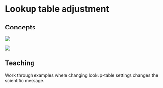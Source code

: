 # Lookup table adjustment

## Concepts

<img src='https://g.gravizo.com/svg?
 digraph G {
    lookup_table_settings -> image_appearance [label="  change"];
    image_appearance -> scientific_message [label="  changes"];
  }
'/>

<img src='https://g.gravizo.com/svg?
 digraph G {
    responsible_scientist -> lookup_table_settings [label="  configures thoughtfully"];
  }
'/>

## Teaching

Work through examples where changing lookup-table settings changes the scientific message.
